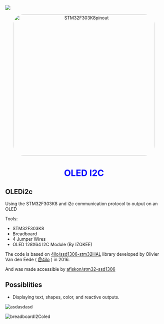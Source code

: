 <a href="https://visitorbadge.io/status?path=https%3A%2F%2Fgithub.com%2FProTamLan%2FOLEDi2c"><img src="https://api.visitorbadge.io/api/visitors?path=https%3A%2F%2Fgithub.com%2FProTamLan%2FOLEDi2c&labelColor=%232ccce4&countColor=%23263759" /></a>

<div align="center">
				<img src="https://os.mbed.com/media/uploads/bcostm/nucleo_f303k8_2017_10_10.png" width="450" alt="STM32F303K8pinout" style="border-radius:30px;"></div>
<div align="center">
        <h1 style="color:Blue" align="center">OLED I2C</h1>
</div>
        
<h2> OLEDi2c </h2>
Using the STM32F303K8 and i2c communication protocol to output on an OLED



Tools: 
- STM32F303K8 
- Breadboard 
- 4 Jumper Wires 
- OLED 128X64 I2C Module (By IZOKEE)

The code is based on
[4ilo/ssd1306-stm32HAL](https://github.com/4ilo/ssd1306-stm32HAL) library
developed by Olivier Van den Eede ( [@4ilo](https://github.com/4ilo) ) in 2016. 

And was made accessible by [afiskon/stm32-ssd1306](https://github.com/afiskon/stm32-ssd1306)
## Possiblities
-  Displaying text, shapes, color, and reactive outputs.

![asdasdasd](https://github.com/ProTamLan/OLEDi2c/assets/75819639/3cbfcb6f-d46d-42bb-b601-4692a514be09)

![breadboardI2Coled](https://github.com/ProTamLan/OLEDi2c/assets/75819639/5162de18-ee4e-4c08-8db1-b4632307364a)

